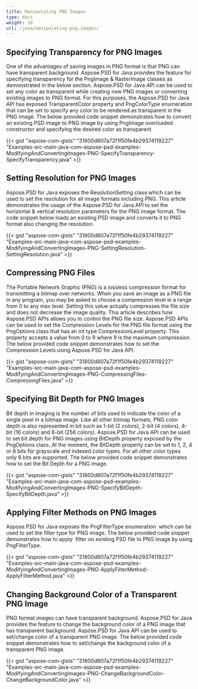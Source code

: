 ```yaml
---
title: Manipulating PNG Images
type: docs
weight: 30
url: /java/manipulating-png-images/
---
```


## **Specifying Transparency for PNG Images**
One of the advantages of saving images in PNG format is that PNG can have transparent background. Aspose.PSD for Java provides the feature for specifying transparency for the PngImage & RasterImage classes as demonstrated in the below section. Aspose.PSD for Java API can be used to set any color as transparent while creating new PNG images or converting existing images to PNG format. For this purposes, the Aspose.PSD for Java API has exposed TransparentColor property and PngColorType enumeration that can be set to specify any color to be rendered as transparent in the PNG image. The below provided code snippet demonstrates how to convert an existing PSD image to PNG image by using PngImage overloaded constructor and specifying the desired color as transparent.



{{< gist "aspose-com-gists" "31800d807a72f1f50fe4b29374119227" "Examples-src-main-java-com-aspose-psd-examples-ModifyingAndConvertingImages-PNG-SpecifyTransparency-SpecifyTransparency.java" >}}
## **Setting Resolution for PNG Images**
Aspose.PSD for Java exposes the ResolutionSetting class which can be used to set the resolution for all image formats including PNG. This article demonstrates the usage of the Aspose.PSD for Java API to set the horizontal & vertical resolution parameters for the PNG image format. The code snippet below loads an existing PSD image and converts it to PNG format also changing the resolution.



{{< gist "aspose-com-gists" "31800d807a72f1f50fe4b29374119227" "Examples-src-main-java-com-aspose-psd-examples-ModifyingAndConvertingImages-PNG-SettingResolution-SettingResolution.java" >}}
## **Compressing PNG Files**
The Portable Network Graphic (PNG) is a lossless compression format for transmitting a bitmap over networks. When you save an image as a PNG file in any program, you may be asked to choose a compression level in a range from 0 to any max level. Setting this value actually compresses the file size and does not decrease the image quality. This article describes how Aspose.PSD APIs allows you to control the PNG file size. Aspose.PSD APIs can be used to set the Compression Levels for the PNG file format using the PngOptions class that has an int type CompressionLevel property. This property accepts a value from 0 to 9 where 9 is the maximum compression. The below provided code snippet demonstrates how to set the Compression Levels using Aspose.PSD for Java API.



{{< gist "aspose-com-gists" "31800d807a72f1f50fe4b29374119227" "Examples-src-main-java-com-aspose-psd-examples-ModifyingAndConvertingImages-PNG-CompressingFiles-CompressingFiles.java" >}}
## **Specifying Bit Depth for PNG Images**
Bit depth in imaging is the number of bits used to indicate the color of a single pixel in a bitmap image. Like all other bitmap formats, PNG color depth is also represented in bit such as 1-bit (2 colors), 2-bit (4 colors), 4-bit (16 colors) and 8-bit (256 colors). Aspose.PSD for Java API can be used to set bit depth for PNG images using BitDepth property exposed by the PngOptions class. At the moment, the BitDepth property can be set to 1, 2, 4 or 8 bits for grayscale and indexed color types. For all other color types only 8 bits are supported. The below provided code snippet demonstrates how to set the Bit Depth for a PNG image.



{{< gist "aspose-com-gists" "31800d807a72f1f50fe4b29374119227" "Examples-src-main-java-com-aspose-psd-examples-ModifyingAndConvertingImages-PNG-SpecifyBitDepth-SpecifyBitDepth.java" >}}
## **Applying Filter Methods on PNG Images**
Aspose.PSD for Java exposes the PngFilterType enumeration  which can be used to set the filter type for PNG image. The below provided code snippet demonstrates how to apply  filter on existing PSD file to PNG image by using PngFilterType.



{{< gist "aspose-com-gists" "31800d807a72f1f50fe4b29374119227" "Examples-src-main-java-com-aspose-psd-examples-ModifyingAndConvertingImages-PNG-ApplyFilterMethod-ApplyFilterMethod.java" >}}
## **Changing Background Color of a Transparent PNG Image**
PNG format images can have transparent background. Aspose.PSD for Java provides the feature to change the background color of a PNG image that has transparent background. Aspose.PSD for Java API can be used to set/change color of a transparent PNG image. The below provided code snippet demonstrates how to set/change the background color of a transparent PNG image.



{{< gist "aspose-com-gists" "31800d807a72f1f50fe4b29374119227" "Examples-src-main-java-com-aspose-psd-examples-ModifyingAndConvertingImages-PNG-ChangeBackgroundColor-ChangeBackgroundColor.java" >}}

